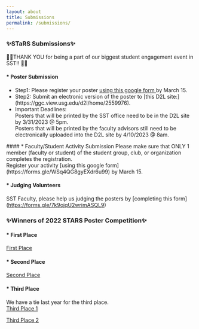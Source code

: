 ```yaml
---
layout: about
title: Submissions
permalink: /submissions/
---
```


<h3>✨STaRS Submissions✨</h3>

👏👏THANK YOU for being a part of our biggest student engagement event in SST!! 👏👏
   

#### * Poster Submission 
<ul>
<li>Step1: Please register your poster <a href="https://forms.gle/iHcEvjUf77Ki2guH7"> using this google form </a> by March 15. 
</li>

<li>
Step2: Submit an electronic version of the poster to [this D2L site:] (https://ggc.view.usg.edu/d2l/home/2559976).  
</li>
<li>
Important Deadlines: <br>
Posters that will be printed by the SST office need to be in the D2L site by 3/31/2023 @ 5pm.  <br>
Posters that will be printed by the faculty advisors still need to be electronically uploaded into the D2L site by 4/10/2023 @ 8am. <br>
</li>
</ul>
#### * Faculty/Student Activity Submission
Please make sure that ONLY 1 member (faculty or student) of the student group, club, or organization completes the registration. <br/> 
Register your activity [using this google form] (https://forms.gle/WSq4QG8gyEXdr6u99) by March 15.

#### * Judging Volunteers
SST Faculty, please help us judging the posters by [completing this form] (https://forms.gle/7k9ojqU2wrimASQL9)

<h3>✨Winners of 2022 STARS Poster Competition✨</h3>

#### * First Place
[First Place](/stars2023/images/2022STaRSFirstPlace.pdf)   

#### * Second Place
[Second Place](/stars2023/images/2022STaRSSecondPlace.pdf) 

#### * Third Place
We have a tie last year for the third place. <br/>
[Third Place 1](/stars2023/images/2022STaRSThirdPlaceTie1.pdf)   <br/>

[Third Place 2](/stars2023/images/2022STaRSThirdPlaceTie2.pdf)  <br/>
